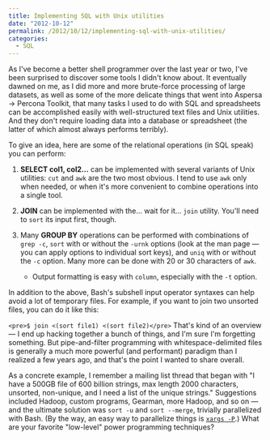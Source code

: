 ```yaml
---
title: Implementing SQL with Unix utilities
date: "2012-10-12"
permalink: /2012/10/12/implementing-sql-with-unix-utilities/
categories:
  - SQL
---
```

As I've become a better shell programmer over the last year or two, I've been surprised to discover some tools I didn't know about. It eventually dawned on me, as I did more and more brute-force processing of large datasets, as well as some of the more delicate things that went into Aspersa -> Percona Toolkit, that many tasks I used to do with SQL and spreadsheets can be accomplished easily with well-structured text files and Unix utilities. And they don't require loading data into a database or spreadsheet (the latter of which almost always performs terribly).

To give an idea, here are some of the relational operations (in SQL speak) you can perform:

1.  **SELECT col1, col2&#8230;** can be implemented with several variants of Unix utilities: `cut` and `awk` are the two most obvious. I tend to use `awk` only when needed, or when it's more convenient to combine operations into a single tool.
2.  **JOIN** can be implemented with the&#8230; wait for it&#8230; `join` utility. You'll need to `sort` its input first, though.
3.  Many **GROUP BY** operations can be performed with combinations of `grep -c`, `sort` with or without the `-urnk` options (look at the man page &#8212; you can apply options to individual sort keys), and `uniq` with or without the `-c` option. Many more can be done with 20 or 30 characters of `awk`. 
    *   Output formatting is easy with `column`, especially with the `-t` option.</ol> 
    In addition to the above, Bash's subshell input operator syntaxes can help avoid a lot of temporary files. For example, if you want to join two unsorted files, you can do it like this:
    
    `<pre>$ join <(sort file1) <(sort file2)</pre>` 
    That's kind of an overview &#8212; I end up hacking together a bunch of things, and I'm sure I'm forgetting something. But pipe-and-filter programming with whitespace-delimited files is generally a much more powerful (and performant) paradigm than I realized a few years ago, and that's the point I wanted to share overall.
    
    As a concrete example, I remember a mailing list thread that began with "I have a 500GB file of 600 billion strings, max length 2000 characters, unsorted, non-unique, and I need a list of the unique strings." Suggestions included Hadoop, custom programs, Gearman, more Hadoop, and so on &#8212; and the ultimate solution was `sort -u` and `sort --merge`, trivially parallelized with Bash. (By the way, an easy way to parallelize things is [`xargs -P`][1].) 
    What are your favorite "low-level" power programming techniques?

 [1]: http://www.xaprb.com/blog/2009/05/01/an-easy-way-to-run-many-tasks-in-parallel/
